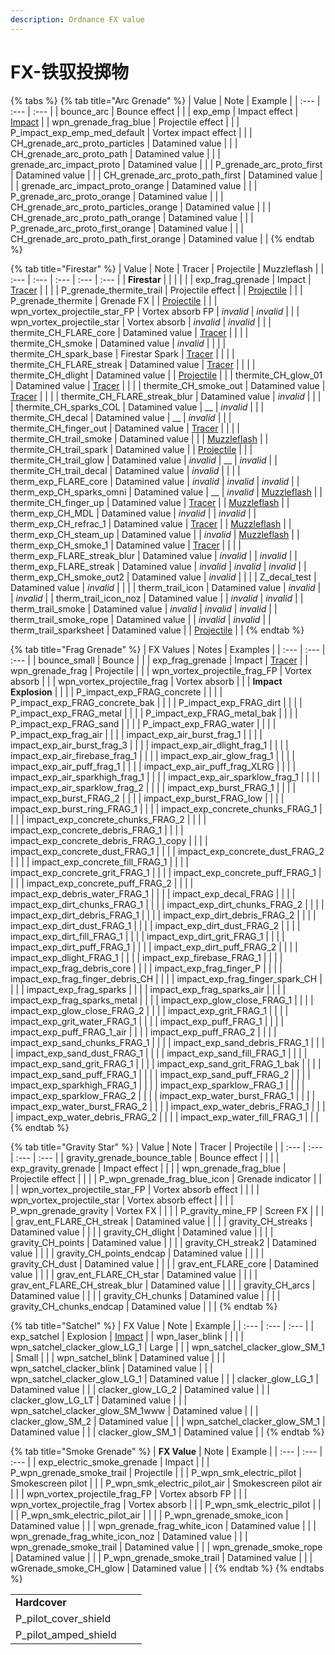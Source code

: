 ```yaml
---
description: Ordnance FX value
---
```


# FX-铁驭投掷物

{% tabs %}
{% tab title="Arc Grenade" %}
| Value | Note | Example |
| :--- | :--- | :--- |
| bounce\_arc | Bounce effect |  |
| exp\_emp | Impact effect | [Impact](https://gfycat.com/greedyfittingemu) |
| wpn\_grenade\_frag\_blue | Projectile effect |  |
| P\_impact\_exp\_emp\_med\_default | Vortex impact effect |  |
| CH\_grenade\_arc\_proto\_particles | Datamined value |  |
| CH\_grenade\_arc\_proto\_path | Datamined value |  |
| grenade\_arc\_impact\_proto | Datamined value |  |
| P\_grenade\_arc\_proto\_first | Datamined value |  |
| CH\_grenade\_arc\_proto\_path\_first | Datamined value |  |
| grenade\_arc\_impact\_proto\_orange | Datamined value |  |
| P\_grenade\_arc\_proto\_orange | Datamined value |  |
| CH\_grenade\_arc\_proto\_particles\_orange | Datamined value |  |
| CH\_grenade\_arc\_proto\_path\_orange | Datamined value |  |
| P\_grenade\_arc\_proto\_first\_orange | Datamined value |  |
| CH\_grenade\_arc\_proto\_path\_first\_orange | Datamined value |  |
{% endtab %}

{% tab title="Firestar" %}
| Value | Note | Tracer | Projectile | Muzzleflash |
| :--- | :--- | :--- | :--- | :--- |
| **Firestar** |  |  |  |  |
| exp\_frag\_grenade | Impact | [Tracer](https://gfycat.com/shockedmeanalabamamapturtle) |  |  |
| P\_grenade\_thermite\_trail | Projectile effect |  | [Projectile](https://gfycat.com/fr/unsightlymindlessaardwolf-titanfall2-modding) |  |
| P\_grenade\_thermite | Grenade FX |  | [Projectile](https://gfycat.com/fr/diligentshimmeringarchaeocete) |  |
| wpn\_vortex\_projectile\_star\_FP | Vortex absorb FP | _invalid_ | _invalid_ |  |
| wpn\_vortex\_projectile\_star | Vortex absorb | _invalid_ | _invalid_ |  |
| thermite\_CH\_FLARE\_core | Datamined value | [Tracer](https://gfycat.com/concreteactivegreatargus) |  |  |
| thermite\_CH\_smoke | Datamined value | _invalid_ |  |  |
| thermite\_CH\_spark\_base | Firestar Spark | [Tracer](https://gfycat.com/ordinaryoblongbengaltiger) |  |  |
| thermite\_CH\_FLARE\_streak | Datamined value | [Tracer](https://gfycat.com/emotionalsingleamericanbulldog) |  |  |
| thermite\_CH\_dlight | Datamined value |  | [Projectile](https://gfycat.com/nextscholarlylarva) |  |
| thermite\_CH\_glow\_01 | Datamined value | [Tracer](https://gfycat.com/frequentimmaculatecrayfish) |  |  |
| thermite\_CH\_smoke\_out | Datamined value | [Tracer](https://gfycat.com/impracticalbettereastsiberianlaika) |  |  |
| thermite\_CH\_FLARE\_streak\_blur | Datamined value | _invalid_ |  |  |
| thermite\_CH\_sparks\_COL | Datamined value | \_\_ | _invalid_ |  |
| thermite\_CH\_decal | Datamined value | \_\_ | _invalid_ |  |
| thermite\_CH\_finger\_out | Datamined value | [Tracer](https://gfycat.com/soggythoughtfulizuthrush) |  |  |
| thermite\_CH\_trail\_smoke | Datamined value |  |  | [Muzzleflash](https://gfycat.com/quarrelsomemedicalgermanspaniel) |
| thermite\_CH\_trail\_spark | Datamined value |  | [Projectile](https://gfycat.com/potableenchantedbutterfly) |  |
| thermite\_CH\_trail\_glow | Datamined value | _invalid_ | \_\_ | _invalid_ |
| thermite\_CH\_trail\_decal | Datamined value | _invalid_ |  |  |
| therm\_exp\_FLARE\_core | Datamined value | _invalid_ | _invalid_ | _invalid_ |
| therm\_exp\_CH\_sparks\_omni | Datamined value | \_\_ | _invalid_ | [Muzzleflash](https://gfycat.com/weeklyclosedirishsetter) |
| thermite\_CH\_finger\_up | Datamined value | [Tracer](https://gfycat.com/verifiablespeedyblesbok) |  | [Muzzleflash](https://gfycat.com/verifiablespeedyblesbok) |
| therm\_exp\_CH\_MDL | Datamined value | _invalid_ |  | _invalid_ |
| therm\_exp\_CH\_refrac\_1 | Datamined value | [Tracer](https://gfycat.com/scarceunconsciousleafhopper) |  | [Muzzleflash](https://gfycat.com/scarceunconsciousleafhopper) |
| therm\_exp\_CH\_steam\_up | Datamined value |  | _invalid_ | [Muzzleflash](https://gfycat.com/rectangularabandonedgraywolf) |
| therm\_exp\_CH\_smoke\_1 | Datamined value | [Tracer](https://gfycat.com/tautclearcutiberianemeraldlizard) |  |  |
| therm\_exp\_FLARE\_streak\_blur | Datamined value | _invalid_ |  | _invalid_ |
| therm\_exp\_FLARE\_streak | Datamined value | _invalid_ | _invalid_ | _invalid_ |
| therm\_exp\_CH\_smoke\_out2 | Datamined value | _invalid_ |  |  |
| Z\_decal\_test | Datamined value | _invalid_ |  |  |
| therm\_trail\_icon | Datamined value | _invalid_ |  | _invalid_ |
| therm\_trail\_icon\_noz | Datamined value |  | _invalid_ | _invalid_ |
| therm\_trail\_smoke | Datamined value | _invalid_ | _invalid_ | _invalid_ |
| therm\_trail\_smoke\_rope | Datamined value |  | _invalid_ | _invalid_ |
| therm\_trail\_sparksheet | Datamined value |  | [Projectile](https://gfycat.com/giddytangiblehyracotherium) |  |
{% endtab %}

{% tab title="Frag Grenade" %}
| FX Values | Notes | Examples |
| :--- | :--- | :--- |
| bounce\_small | Bounce |  |
| exp\_frag\_grenade | Impact | [Tracer](https://gfycat.com/fr/shockedmeanalabamamapturtle-titanfall2) |
| wpn\_grenade\_frag | Projectile |  |
| wpn\_vortex\_projectile\_frag\_FP | Vortex absorb |  |
| wpn\_vortex\_projectile\_frag | Vortex absorb |  |
| **Impact Explosion** |  |  |
| P\_impact\_exp\_FRAG\_concrete |  |  |
| P\_impact\_exp\_FRAG\_concrete\_bak |  |  |
| P\_impact\_exp\_FRAG\_dirt |  |  |
| P\_impact\_exp\_FRAG\_metal |  |  |
| P\_impact\_exp\_FRAG\_metal\_bak |  |  |
| P\_impact\_exp\_FRAG\_sand |  |  |
| P\_impact\_exp\_FRAG\_water |  |  |
| P\_impact\_exp\_frag\_air |  |  |
| impact\_exp\_air\_burst\_frag\_1 |  |  |
| impact\_exp\_air\_burst\_frag\_3 |  |  |
| impact\_exp\_air\_dlight\_frag\_1 |  |  |
| impact\_exp\_air\_firebase\_frag\_1 |  |  |
| impact\_exp\_air\_glow\_frag\_1 |  |  |
| impact\_exp\_air\_puff\_frag\_1 |  |  |
| impact\_exp\_air\_puff\_frag\_XLRG |  |  |
| impact\_exp\_air\_sparkhigh\_frag\_1 |  |  |
| impact\_exp\_air\_sparklow\_frag\_1 |  |  |
| impact\_exp\_air\_sparklow\_frag\_2 |  |  |
| impact\_exp\_burst\_FRAG\_1 |  |  |
| impact\_exp\_burst\_FRAG\_2 |  |  |
| impact\_exp\_burst\_FRAG\_low |  |  |
| impact\_exp\_burst\_ring\_FRAG\_1 |  |  |
| impact\_exp\_concrete\_chunks\_FRAG\_1 |  |  |
| impact\_exp\_concrete\_chunks\_FRAG\_2 |  |  |
| impact\_exp\_concrete\_debris\_FRAG\_1 |  |  |
| impact\_exp\_concrete\_debris\_FRAG\_1\_copy |  |  |
| impact\_exp\_concrete\_dust\_FRAG\_1 |  |  |
| impact\_exp\_concrete\_dust\_FRAG\_2 |  |  |
| impact\_exp\_concrete\_fill\_FRAG\_1 |  |  |
| impact\_exp\_concrete\_grit\_FRAG\_1 |  |  |
| impact\_exp\_concrete\_puff\_FRAG\_1 |  |  |
| impact\_exp\_concrete\_puff\_FRAG\_2 |  |  |
| impact\_exp\_debris\_water\_FRAG\_1 |  |  |
| impact\_exp\_decal\_FRAG |  |  |
| impact\_exp\_dirt\_chunks\_FRAG\_1 |  |  |
| impact\_exp\_dirt\_chunks\_FRAG\_2 |  |  |
| impact\_exp\_dirt\_debris\_FRAG\_1 |  |  |
| impact\_exp\_dirt\_debris\_FRAG\_2 |  |  |
| impact\_exp\_dirt\_dust\_FRAG\_1 |  |  |
| impact\_exp\_dirt\_dust\_FRAG\_2 |  |  |
| impact\_exp\_dirt\_fill\_FRAG\_1 |  |  |
| impact\_exp\_dirt\_grit\_FRAG\_1 |  |  |
| impact\_exp\_dirt\_puff\_FRAG\_1 |  |  |
| impact\_exp\_dirt\_puff\_FRAG\_2 |  |  |
| impact\_exp\_dlight\_FRAG\_1 |  |  |
| impact\_exp\_firebase\_FRAG\_1 |  |  |
| impact\_exp\_frag\_debris\_core |  |  |
| impact\_exp\_frag\_finger\_P |  |  |
| impact\_exp\_frag\_finger\_debris\_CH |  |  |
| impact\_exp\_frag\_finger\_spark\_CH |  |  |
| impact\_exp\_frag\_sparks |  |  |
| impact\_exp\_frag\_sparks\_air |  |  |
| impact\_exp\_frag\_sparks\_metal |  |  |
| impact\_exp\_glow\_close\_FRAG\_1 |  |  |
| impact\_exp\_glow\_close\_FRAG\_2 |  |  |
| impact\_exp\_grit\_FRAG\_1 |  |  |
| impact\_exp\_grit\_water\_FRAG\_1 |  |  |
| impact\_exp\_puff\_FRAG\_1 |  |  |
| impact\_exp\_puff\_FRAG\_1\_air |  |  |
| impact\_exp\_puff\_FRAG\_2 |  |  |
| impact\_exp\_sand\_chunks\_FRAG\_1 |  |  |
| impact\_exp\_sand\_debris\_FRAG\_1 |  |  |
| impact\_exp\_sand\_dust\_FRAG\_1 |  |  |
| impact\_exp\_sand\_fill\_FRAG\_1 |  |  |
| impact\_exp\_sand\_grit\_FRAG\_1 |  |  |
| impact\_exp\_sand\_grit\_FRAG\_1\_bak |  |  |
| impact\_exp\_sand\_puff\_FRAG\_1 |  |  |
| impact\_exp\_sand\_puff\_FRAG\_2 |  |  |
| impact\_exp\_sparkhigh\_FRAG\_1 |  |  |
| impact\_exp\_sparklow\_FRAG\_1 |  |  |
| impact\_exp\_sparklow\_FRAG\_2 |  |  |
| impact\_exp\_water\_burst\_FRAG\_1 |  |  |
| impact\_exp\_water\_burst\_FRAG\_2 |  |  |
| impact\_exp\_water\_debris\_FRAG\_1 |  |  |
| impact\_exp\_water\_debris\_FRAG\_2 |  |  |
| impact\_exp\_water\_fill\_FRAG\_1 |  |  |
{% endtab %}

{% tab title="Gravity Star" %}
| Value | Note | Tracer | Projectile |
| :--- | :--- | :--- | :--- |
| gravity\_grenade\_bounce\_table | Bounce effect |  |  |
| exp\_gravity\_grenade | Impact effect |  |  |
| wpn\_grenade\_frag\_blue | Projectile effect |  |  |
| P\_wpn\_grenade\_frag\_blue\_icon | Grenade indicator |  |  |
| wpn\_vortex\_projectile\_star\_FP | Vortex absorb effect |  |  |
| wpn\_vortex\_projectile\_star | Vortex absorb effect |  |  |
| P\_wpn\_grenade\_gravity | Vortex FX |  |  |
| P\_gravity\_mine\_FP | Screen FX |  |  |
| grav\_ent\_FLARE\_CH\_streak | Datamined value |  |  |
| gravity\_CH\_streaks | Datamined value |  |  |
| gravity\_CH\_dlight | Datamined value |  |  |
| gravity\_CH\_points | Datamined value |  |  |
| gravity\_CH\_streak2 | Datamined value |  |  |
| gravity\_CH\_points\_endcap | Datamined value |  |  |
| gravity\_CH\_dust | Datamined value |  |  |
| grav\_ent\_FLARE\_core | Datamined value |  |  |
| grav\_ent\_FLARE\_CH\_star | Datamined value |  |  |
| grav\_ent\_FLARE\_CH\_streak\_blur | Datamined value |  |  |
| gravity\_CH\_arcs | Datamined value |  |  |
| gravity\_CH\_chunks | Datamined value |  |  |
| gravity\_CH\_chunks\_endcap | Datamined value |  |  |
{% endtab %}

{% tab title="Satchel" %}
| FX Value | Note | Example |
| :--- | :--- | :--- |
| exp\_satchel | Explosion | [Impact](https://gfycat.com/understatedheavenlybluebreastedkookaburra) |
| wpn\_laser\_blink |  |  |
| wpn\_satchel\_clacker\_glow\_LG\_1 | Large |  |
| wpn\_satchel\_clacker\_glow\_SM\_1 | Small |  |
| wpn\_satchel\_blink | Datamined value |  |
| wpn\_satchel\_clacker\_blink | Datamined value |  |
| wpn\_satchel\_clacker\_glow\_LG\_1 | Datamined value |  |
| clacker\_glow\_LG\_1 | Datamined value |  |
| clacker\_glow\_LG\_2 | Datamined value |  |
| clacker\_glow\_LG\_LT | Datamined value |  |
| wpn\_satchel\_clacker\_glow\_SM\_1www | Datamined value |  |
| clacker\_glow\_SM\_2 | Datamined value |  |
| wpn\_satchel\_clacker\_glow\_SM\_1 | Datamined value |  |
| clacker\_glow\_SM\_1 | Datamined value |  |
{% endtab %}

{% tab title="Smoke Grenade" %}
| **FX Value** | Note | Example |
| :--- | :--- | :--- |
| exp\_electric\_smoke\_grenade | Impact |  |
| P\_wpn\_grenade\_smoke\_trail | Projectile |  |
| P\_wpn\_smk\_electric\_pilot | Smokescreen pilot |  |
| P\_wpn\_smk\_electric\_pilot\_air | Smokescreen pilot air |  |
| wpn\_vortex\_projectile\_frag\_FP | Vortex absorb FP |  |
| wpn\_vortex\_projectile\_frag | Vortex absorb |  |
| P\_wpn\_smk\_electric\_pilot |  |  |
| P\_wpn\_smk\_electric\_pilot\_air |  |  |
| P\_wpn\_grenade\_smoke\_icon | Datamined value |  |
| wpn\_grenade\_frag\_white\_icon | Datamined value |  |
| wpn\_grenade\_frag\_white\_icon\_noz | Datamined value |  |
| wpn\_grenade\_smoke\_trail | Datamined value |  |
| wpn\_grenade\_smoke\_rope | Datamined value |  |
| P\_wpn\_grenade\_smoke\_trail | Datamined value |  |
| wGrenade\_smoke\_CH\_glow | Datamined value |  |
{% endtab %}
{% endtabs %}

|  |  |  |
| :--- | :--- | :--- |
| **Hardcover** |  |  |
| P\_pilot\_cover\_shield |  |  |
| P\_pilot\_amped\_shield |  |  |

## 

